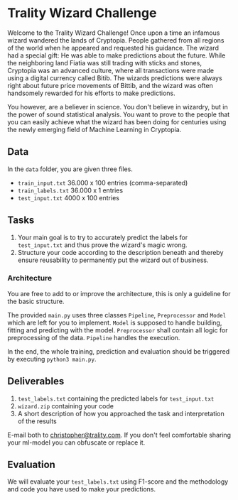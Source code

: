 # Trality Wizard Challenge

Welcome to the Trality Wizard Challenge! Once upon a time an infamous wizard wandered the lands of Cryptopia. People
gathered from all regions of the world when he appeared and requested his guidance. The wizard had a special gift: 
He was able to make predictions about the future. While the neighboring land Fiatia was still trading with sticks and stones, Cryptopia was
an advanced culture, where all transactions were made using a digital currency called Bitib. The wizards predictions were always right about
future price movements of Bittib, and the wizard was often handsomely rewarded for his efforts to make predictions.

You however, are a believer in science. You don't believe in wizardry, but in the power of sound statistical analysis. You want to prove
to the people that you can easily achieve what the wizard has been doing for centuries using the newly emerging field of Machine Learning 
in Cryptopia.

## Data 

In the `data` folder, you are given three files.

* `train_input.txt` 36.000 x 100 entries (comma-separated)
* `train_labels.txt`  36.000 x 1 entries
* `test_input.txt` 4000 x 100 entries

## Tasks

1. Your main goal is to try to accurately predict the labels for `test_input.txt` and thus prove the wizard's magic wrong. 
2. Structure your code according to the description beneath and thereby ensure reusability to permanently put the wizard out of business. 

### Architecture

You are free to add to or improve the architecture, this is only a guideline
for the basic structure. 

The provided `main.py` uses three classes `Pipeline`, `Preprocessor` and `Model`
which are left for you to implement.
`Model` is supposed to handle building, fitting and predicting with the model.
`Preprocessor` shall contain all logic for preprocessing of the data.
`Pipeline` handles the execution.

In the end, the whole training, prediction and evaluation should be triggered by
executing `python3 main.py`.

## Deliverables

1. `test_labels.txt` containing the predicted labels for `test_input.txt`
2. `wizard.zip` containing your code
3. A short description of how you approached the task and interpretation of the results

E-mail both to christopher@trality.com.
If you don't feel comfortable sharing your ml-model you can obfuscate or
replace it.

## Evaluation

We will evaluate your `test_labels.txt` using F1-score and the methodology and
code you have used to make your predictions.

